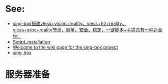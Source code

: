 # See:
 - [sing-box搭建vless+vision+reality、vless+h2+reality、vless+grpc+reality节点，简单、安全、稳定，一键脚本+手搓总有一种适合你。](https://www.youtube.com/watch?v=MV7EWSIQ7w8)
 - [Script_installation](https://github.com/TinrLin/Script_installation)
 - [Welcome to the wiki page for the sing-box project](https://sing-box.sagernet.org/)
 - [sing-box ](https://github.com/SagerNet/sing-box)

# 服务器准备
 
